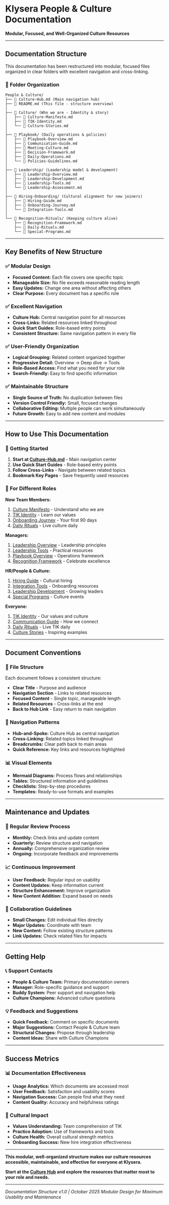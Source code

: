 # Klysera People & Culture Documentation

**Modular, Focused, and Well-Organized Culture Resources**

---

## Documentation Structure

This documentation has been restructured into modular, focused files organized in clear folders with excellent navigation and cross-linking.

### 📁 Folder Organization

```
People & Culture/
├── 📄 Culture-Hub.md (Main navigation hub)
├── 📄 README.md (This file - structure overview)
│
├── 📁 Culture/ (Who we are - Identity & story)
│   ├── 📄 Culture-Manifesto.md
│   ├── 📄 TIK-Identity.md
│   └── 📄 Culture-Stories.md
│
├── 📁 Playbook/ (Daily operations & policies)
│   ├── 📄 Playbook-Overview.md
│   ├── 📄 Communication-Guide.md
│   ├── 📄 Meeting-Culture.md
│   ├── 📄 Decision-Framework.md
│   ├── 📄 Daily-Operations.md
│   └── 📄 Policies-Guidelines.md
│
├── 📁 Leadership/ (Leadership model & development)
│   ├── 📄 Leadership-Overview.md
│   ├── 📄 Leadership-Development.md
│   ├── 📄 Leadership-Tools.md
│   └── 📄 Leadership-Assessment.md
│
├── 📁 Hiring-Onboarding/ (Cultural alignment for new joiners)
│   ├── 📄 Hiring-Guide.md
│   ├── 📄 Onboarding-Journey.md
│   └── 📄 Integration-Tools.md
│
└── 📁 Recognition-Rituals/ (Keeping culture alive)
    ├── 📄 Recognition-Framework.md
    ├── 📄 Daily-Rituals.md
    └── 📄 Special-Programs.md
```

---

## Key Benefits of New Structure

### ✅ Modular Design
- **Focused Content:** Each file covers one specific topic
- **Manageable Size:** No file exceeds reasonable reading length
- **Easy Updates:** Change one area without affecting others
- **Clear Purpose:** Every document has a specific role

### ✅ Excellent Navigation
- **Culture Hub:** Central navigation point for all resources
- **Cross-Links:** Related resources linked throughout
- **Quick Start Guides:** Role-based entry points
- **Consistent Structure:** Same navigation pattern in every file

### ✅ User-Friendly Organization
- **Logical Grouping:** Related content organized together
- **Progressive Detail:** Overview → Deep dive → Tools
- **Role-Based Access:** Find what you need for your role
- **Search-Friendly:** Easy to find specific information

### ✅ Maintainable Structure
- **Single Source of Truth:** No duplication between files
- **Version Control Friendly:** Small, focused changes
- **Collaborative Editing:** Multiple people can work simultaneously
- **Future Growth:** Easy to add new content and modules

---

## How to Use This Documentation

### 🚀 Getting Started
1. **Start at [Culture-Hub.md](./Culture-Hub.md)** - Main navigation center
2. **Use Quick Start Guides** - Role-based entry points
3. **Follow Cross-Links** - Navigate between related topics
4. **Bookmark Key Pages** - Save frequently used resources

### 👤 For Different Roles

**New Team Members:**
1. [Culture Manifesto](./Culture/Culture-Manifesto.md) - Understand who we are
2. [TIK Identity](./Culture/TIK-Identity.md) - Learn our values
3. [Onboarding Journey](./Hiring-Onboarding/Onboarding-Journey.md) - Your first 90 days
4. [Daily Rituals](./Recognition-Rituals/Daily-Rituals.md) - Live culture daily

**Managers:**
1. [Leadership Overview](./Leadership/Leadership-Overview.md) - Leadership principles
2. [Leadership Tools](./Leadership/Leadership-Tools.md) - Practical resources
3. [Playbook Overview](./Playbook/Playbook-Overview.md) - Operations framework
4. [Recognition Framework](./Recognition-Rituals/Recognition-Framework.md) - Celebrate excellence

**HR/People & Culture:**
1. [Hiring Guide](./Hiring-Onboarding/Hiring-Guide.md) - Cultural hiring
2. [Integration Tools](./Hiring-Onboarding/Integration-Tools.md) - Onboarding resources
3. [Leadership Development](./Leadership/Leadership-Development.md) - Growing leaders
4. [Special Programs](./Recognition-Rituals/Special-Programs.md) - Culture events

**Everyone:**
1. [TIK Identity](./Culture/TIK-Identity.md) - Our values and culture
2. [Communication Guide](./Playbook/Communication-Guide.md) - How we connect
3. [Daily Rituals](./Recognition-Rituals/Daily-Rituals.md) - Live TIK daily
4. [Culture Stories](./Culture/Culture-Stories.md) - Inspiring examples

---

## Document Conventions

### 📝 File Structure
Each document follows a consistent structure:
- **Clear Title** - Purpose and audience
- **Navigation Section** - Links to related resources
- **Focused Content** - Single topic, manageable length
- **Related Resources** - Cross-links at the end
- **Back to Hub Link** - Easy return to main navigation

### 🔗 Navigation Patterns
- **Hub-and-Spoke:** Culture Hub as central navigation
- **Cross-Linking:** Related topics linked throughout
- **Breadcrumbs:** Clear path back to main areas
- **Quick Reference:** Key links and resources highlighted

### 📊 Visual Elements
- **Mermaid Diagrams:** Process flows and relationships
- **Tables:** Structured information and guidelines
- **Checklists:** Step-by-step procedures
- **Templates:** Ready-to-use formats and examples

---

## Maintenance and Updates

### 🔄 Regular Review Process
- **Monthly:** Check links and update content
- **Quarterly:** Review structure and navigation
- **Annually:** Comprehensive organization review
- **Ongoing:** Incorporate feedback and improvements

### 📈 Continuous Improvement
- **User Feedback:** Regular input on usability
- **Content Updates:** Keep information current
- **Structure Enhancement:** Improve organization
- **New Content Addition:** Expand based on needs

### 🤝 Collaboration Guidelines
- **Small Changes:** Edit individual files directly
- **Major Updates:** Coordinate with team
- **New Content:** Follow existing structure patterns
- **Link Updates:** Check related files for impacts

---

## Getting Help

### 📞 Support Contacts
- **People & Culture Team:** Primary documentation owners
- **Manager:** Role-specific guidance and support
- **Buddy System:** Peer support and navigation help
- **Culture Champions:** Advanced culture questions

### 💡 Feedback and Suggestions
- **Quick Feedback:** Comment on specific documents
- **Major Suggestions:** Contact People & Culture team
- **Structural Changes:** Propose through leadership
- **Content Ideas:** Share with Culture Champions

---

## Success Metrics

### 📊 Documentation Effectiveness
- **Usage Analytics:** Which documents are accessed most
- **User Feedback:** Satisfaction and usability scores
- **Navigation Success:** Can people find what they need
- **Content Quality:** Accuracy and helpfulness ratings

### 🎯 Cultural Impact
- **Values Understanding:** Team comprehension of TIK
- **Practice Adoption:** Use of frameworks and tools
- **Culture Health:** Overall cultural strength metrics
- **Onboarding Success:** New hire integration effectiveness

---

**This modular, well-organized structure makes our culture resources accessible, maintainable, and effective for everyone at Klysera.**

**Start at the [Culture Hub](./Culture-Hub.md) and explore the resources that matter most to your role and needs.**

---

*Documentation Structure v1.0 | October 2025*
*Modular Design for Maximum Usability and Maintenance*